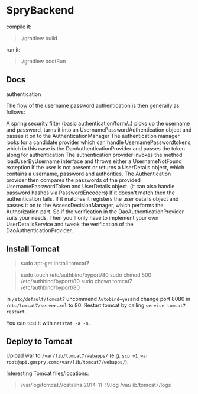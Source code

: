 SpryBackend
===

compile it:

> ./gradlew build

run it:

> ./gradlew bootRun



Docs
----

authentication


The flow of the username password authentication is then generally as follows:

A spring security filter (basic authentication/form/..) picks up the username and password, turns it into an UsernamePasswordAuthentication object and passes it on to the AuthenticationManager
The authentication manager looks for a candidate provider which can handle UsernamePasswordtokens, which in this case is the DaoAuthenticationProvider and passes the token along for authentication
The authentication provider invokes the method loadUserByUsername interface and throws either a UsernameNotFound exception if the user is not present or returns a UserDetails object, which contains a username, password and authorities.
The Authentication provider then compares the passwords of the provided UsernamePasswordToken and UserDetails object. (it can also handle password hashes via PasswordEncoders) If it doesn't match then the authentication fails. If it matches it registers the user details object and passes it on to the AccessDecisionManager, which performs the Authorization part.
So if the verification in the DaoAuthenticationProvider suits your needs. Then you'll only have to implement your own UserDetailsService and tweak the verification of the DaoAuthenticationProvider.


Install Tomcat
---

> sudo apt-get install tomcat7

> sudo touch /etc/authbind/byport/80
> sudo chmod 500 /etc/authbind/byport/80
> sudo chown tomcat7 /etc/authbind/byport/80

in `/etc/default/tomcat7` uncommend `Autobind=yes`and change port 8080 in `/etc/tomcat7/server.xml` to 80. Restart tomcat
by calling `service tomcat7 restart`.

You can test it with `netstat -a -n`.


Deploy to Tomcat
---

Upload war to `/var/lib/tomcat7/webapps/` (e.g. `scp v1.war root@api.gospry.com:/var/lib/tomcat7/webapps/`).

Interesting Tomcat files/locations:

> /var/log/tomcat7/catalina.2014-11-19.log
> /var/lib/tomcat7/logs
